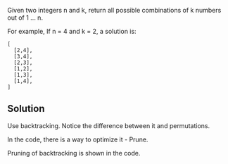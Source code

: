 Given two integers n and k, return all possible combinations of k numbers out of 1 ... n.

For example,
If n = 4 and k = 2, a solution is:

	[
	  [2,4],
	  [3,4],
	  [2,3],
	  [1,2],
	  [1,3],
	  [1,4],
	]

## Solution

Use backtracking. Notice the difference between it and permutations.

In the code, there is a way to optimize it - Prune.

Pruning of backtracking is shown in the code.